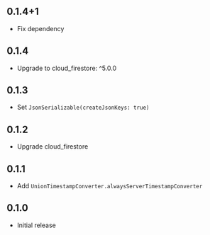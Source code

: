 ## 0.1.4+1

- Fix dependency

## 0.1.4

- Upgrade to cloud_firestore: ^5.0.0

## 0.1.3

- Set `JsonSerializable(createJsonKeys: true)`

## 0.1.2

- Upgrade cloud_firestore

## 0.1.1

- Add `UnionTimestampConverter.alwaysServerTimestampConverter`

## 0.1.0

- Initial release
